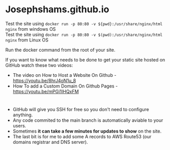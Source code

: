 ﻿# Josephshams.github.io

Test the site using `docker run -p 80:80 -v ${pwd}:/usr/share/nginx/html nginx` from windows OS   
Test the site using `docker run -p 80:80 -v $(pwd):/usr/share/nginx/html nginx` from Linux OS

Run the docker command from the root of your site.

If you want to know what needs to be done to get your static site hosted on GitHub watch these two videos:

- The video on How to Host a Website On Github - https://youtu.be/8hrJ4oN1u_8
- How To add a Custom Domain On Github Pages - https://youtu.be/mPGi1IHQxFM

# 

- GitHub will give you SSH for free so you don't need to configure anything.
- Any code commited to the main branch is automatically aviable to your users.
- Sometimes **it can take a few minutes for updates to show** on the site. 
- The last bit is for me to add some A records to AWS Route53 (our domains registrar and DNS server).

